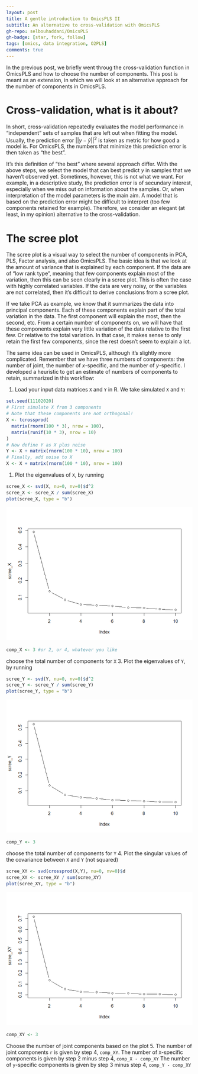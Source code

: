 ```yaml
---
layout: post
title: A gentle introduction to OmicsPLS II
subtitle: An alternative to cross-validation with OmicsPLS
gh-repo: selbouhaddani/OmicsPLS
gh-badge: [star, fork, follow]
tags: [omics, data integration, O2PLS]
comments: true
---
```


In the previous post, we briefly went throug the cross-validation
function in OmicsPLS and how to choose the number of components. This
post is meant as an extension, in which we will look at an alternative
approach for the number of components in OmicsPLS.

# Cross-validation, what is it about?

In short, cross-validation repeatedly evaluates the model performance in
“independent” sets of samples that are left out when fitting the model.
Usually, the prediction error \|\|*y* − *ŷ*\|\|<sup>2</sup> is taken as
metric for how good a model is. For OmicsPLS, the numbers that minimize
this prediction error is then taken as “the best”.

It’s this definition of “the best” where several approach differ. With
the above steps, we select the model that can best predict *y* in
samples that we haven’t observed yet. Sometimes, however, this is not
what we want. For example, in a descriptive study, the prediction error
is of secundary interest, especially when we miss out on information
about the samples. Or, when interpretation of the model parameters is
the main aim. A model that is based on the prediction error might be
difficult to interpret (too few components retained for example).
Therefore, we consider an elegant (at least, in my opinion) alternative
to the cross-validation.

# The scree plot

The scree plot is a visual way to select the number of components in
PCA, PLS, Factor analysis, and also OmicsPLS. The basic idea is that we
look at the amount of variance that is explained by each component. If
the data are of “low rank type”, meaning that few components explain
most of the variation, then this can be seen clearly in a scree plot.
This is often the case with highly correlated variables. If the data are
very noisy, or the variables are not correlated, then it’s difficult to
derive conclusions from a scree plot.

If we take PCA as example, we know that it summarizes the data into
principal components. Each of these components explain part of the total
variation in the data. The first component will explain the most, then
the second, etc. From a certain number of components on, we will have
that these components explain very little variation of the data relative
to the first few. Or relative to the total variation. In that case, it
makes sense to only retain the first few components, since the rest
doesn’t seem to explain a lot.

The same idea can be used in OmicsPLS, although it’s slightly more
complicated. Remember that we have three numbers of components: the
number of joint, the number of $x$-specific, and the number of
$y$-specific. I developed a heuristic to get an estimate of numbers of
components to retain, summarized in this workflow:

1.  Load your input data matrices `X` and `Y` in R. We take simulated
    `X` and `Y`:

``` r
set.seed(11102020)
# First simulate X from 3 components
# Note that these components are not orthogonal!
X <- tcrossprod(
  matrix(rnorm(100 * 3), nrow = 100), 
  matrix(runif(10 * 3), nrow = 10)
)
# Now define Y as X plus noise
Y <- X + matrix(rnorm(100 * 10), nrow = 100)
# Finally, add noise to X
X <- X + matrix(rnorm(100 * 10), nrow = 100)
```

1.  Plot the eigenvalues of `X`, by running

``` r
scree_X <- svd(X, nu=0, nv=0)$d^2
scree_X <- scree_X / sum(scree_X)
plot(scree_X, type = "b")
```

![screeX](images/screeplot/scree_X.png)

``` r
comp_X <- 3 #or 2, or 4, whatever you like
```

choose the total number of components for `X` 3. Plot the eigenvalues of
`Y`, by running

``` r
scree_Y <- svd(Y, nu=0, nv=0)$d^2
scree_Y <- scree_Y / sum(scree_Y)
plot(scree_Y, type = "b")
```

![screeY](images/screeplot/scree_Y.png)

``` r
comp_Y <- 3
```

choose the total number of components for `Y` 4. Plot the singular
values of the covariance between `X` and `Y` (not squared)

``` r
scree_XY <- svd(crossprod(X,Y), nu=0, nv=0)$d
scree_XY <- scree_XY / sum(scree_XY)
plot(scree_XY, type = "b")
```

![screeXY](images/screeplot/scree_XY.png)

``` r
comp_XY <- 3
```

Choose the number of joint components based on the plot 5. The number of
joint components `r` is given by step 4, `comp_XY`. The number of
`X`-specific components is given by step 2 minus step 4,
`comp_X - comp_XY` The number of `y`-specific components is given by
step 3 minus step 4, `comp_Y - comp_XY`
